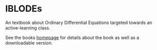 # IBLODEs

An textbook about Ordinary Differential Equations targeted towards an active-learning class.

See the books [homepage](https://siefkenj.github.io/IBLODEs) for details about the book as well as a downloadable version.
